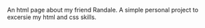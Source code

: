 An html page about my friend Randale.
A simple personal project to excersie my html and css skills.
